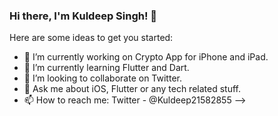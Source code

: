 ### Hi there, I'm Kuldeep Singh! 👋


Here are some ideas to get you started:

- 🔭 I’m currently working on Crypto App for iPhone and iPad.
- 🌱 I’m currently learning Flutter and Dart.
- 👯 I’m looking to collaborate on Twitter.
- 💬 Ask me about iOS, Flutter or any tech related stuff.
- 📫 How to reach me: Twitter - @Kuldeep21582855
-->
